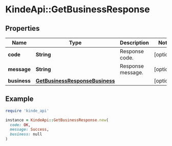 # KindeApi::GetBusinessResponse

## Properties

| Name | Type | Description | Notes |
| ---- | ---- | ----------- | ----- |
| **code** | **String** | Response code. | [optional] |
| **message** | **String** | Response message. | [optional] |
| **business** | [**GetBusinessResponseBusiness**](GetBusinessResponseBusiness.md) |  | [optional] |

## Example

```ruby
require 'kinde_api'

instance = KindeApi::GetBusinessResponse.new(
  code: OK,
  message: Success,
  business: null
)
```

